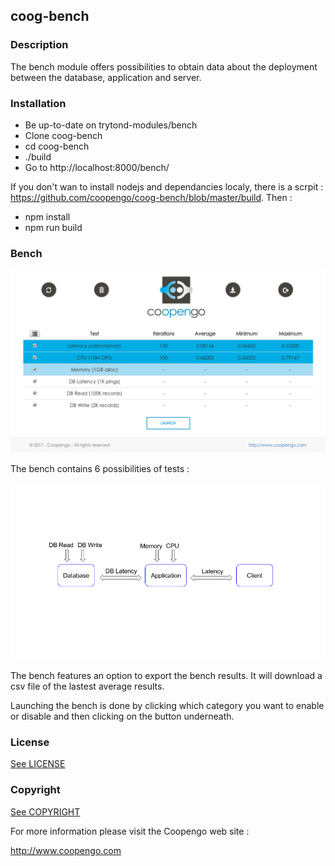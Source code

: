 ## coog-bench

### Description

The bench module offers possibilities to obtain data about the deployment between the database, application and server.

### Installation

- Be up-to-date on trytond-modules/bench
- Clone coog-bench
- cd coog-bench
- ./build 
- Go to http://localhost:8000/bench/

If you don't wan to install nodejs and dependancies localy, there is a scrpit : https://github.com/coopengo/coog-bench/blob/master/build. Then :  
- npm install
- npm run build

### Bench

![alt text](./Bench.png)

The bench contains 6 possibilities of tests :
  
![alt text](./Architecture.png)


The bench features an option to export the bench results. It will download a csv file of the lastest average results. 

Launching the bench is done by clicking which category you want to enable or disable and then clicking on the button underneath.


### License

[See LICENSE][1]

[1]:(./LICENSE)

### Copyright

[See COPYRIGHT][2]

[2]:(./COPYRIGHT)


For more information please visit the Coopengo web site :

http://www.coopengo.com
